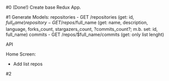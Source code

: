 #0 (Done!)
Create base Redux App.

#1
Generate Models:
repositories - GET /repositories (get: id, $full_name)
repository - GET /repos/$full_name (get: name, description, language, forks_count, stargazers_count, ?commits_count?; m.b. set: id, full_name)
commits - GET /repos/$full_name/commits (get: only list lenght)

API

Home Screen:
 - Add list repos

 #2
 
